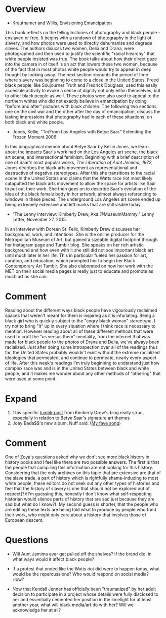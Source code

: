 # Overview

* Krauthamer and Willis, Envisioning Emancipation

This book reflects on the telling histories of photography and black people - enslaved or free. It begins with a rundown of photography in the light of slavery, and how photos were used to directly dehumanize and degrade slaves. The authors disucss two women, Delia and Drana, were photographed and then used to justify the scientific "racial hiearchy" that white people insisted was true. The book talks about how their direct gaze into the camera in of itself is an act that lowers these two women, because of the fact that in most photos white people would try to appear in deep thought by looking away. The next section recounts the period of time where slavery was beginning to come to a close in the United States. Freed black people, like Soujourner Truth and Fredrick Douglass, used this easily accesible activity to evoke a sense of dignity not only eithin themselves, but to other black people as well. These photos were also used to appeal to the northern whites who did not exactly believe in emancipation by doing "before and after" pictures with black children. The following two sections, one on the civil war and the other after the day of emancipation, discuss the lasting impressions that photography had in each of these situations, on both black and white people.

* Jones, Kellie, "To/From Los Angeles with Betye Saar." Extending the Frozen Moment 2006

In this biographical memoir about Betye Saar by Kellie Jones, we learn about the impacts Saar's work had on the Los Angeles art scene, the black art scene, and intersectional feminism. Beginning with a brief description of one of Saar's most popular works, *The Liberation of Aunt Jemima, 1972,* Jones decribes the black arts movement as representational and destructive of negative stereotypes. After this she transitions to the racial scene in the United States and claims that the Watts race riot most likely catapulted the black arts movement to allow the space for artists like Saar to put out their work. She then goes on to describe Saar's evolution of the idea of the black female body in her artwork, almost always referencing to windows in these pieces. The underground Los Angeles art scene ended up being extremely extensive and left marks that are still visible today.

* “The Lenny Interview: Kimberly Drew, Aka @MuseumMammy.” Lenny Letter, November 27, 2015.

In an interview with Doreen St. Felix, Kimberly Drew discusses her background, work, and intentions. She is the online producer for the Metropolitan Museum of Art, but gained a sizeable digital footprint through her Instagram page and Tumblr blog. She speaks on her rich artistic background and how even with it she still did not see important black art until much later in her life. This in particular fueled her passion for art, curation, and education, which prompted her to begin her Black Contemporary Art Tumblr. She also elaborated on how her work with the MET on their social media pages is really just to educate and promote as much art as she can. 


# Comment

Reading about the different ways black people have vigourously reclaimed spaces that weren't meant for them is inspiring as it is infuriating. Being a black girl who is quickly subject to the "angry black woman" stereotype, I try not to bring "it" up in every situation where I think race is necessary to mention. However reading about all of these different methods that were used to craft the "us versus them" mentality, from the internet that was made for black people to the photos of Drana and Delia, we've always been racialized. Just after doing some introspection over all of the readings thus far, the United States probably wouldn't exist without the extreme racialized ideologies that permeated, and continue to permeate, nearly every aspect of life. After this week's readings I'm truly beginning to understand just how complex race was and is in the United States between black and white people, and it makes me wonder about any other methods of "othering" that were used at some point.


# Expand

1. This specific [tumblr post](http://blackcontemporaryart.tumblr.com/post/157479278932/popel-black-people-are-the-window-and-the) from Kimberly Drew's blog really struc, expecially in relation to Betye Saar's signature art themes.
2. Joey Bada$$'s new album. Nuff said. ([My fave song](https://www.youtube.com/watch?v=gmbCMUw8sJQ))


# Comment

One of Zoya's questions asked why we don't see more black history in history books and I feel like there are two possible answers. The first is that the people that compiling this information are not looking for this history. Considering that the only archives on this topic that are extensive are that of the slave trade, a part of history which is rightfully shame-inducing to most white people, these editors do not seek out any other types of histories and feel that the history of slavery is one that should not be explored out of respect(?)(I'm guessing this, honestly I don't know what self-respecting historian would silence parts of history that are sad just because they are sad but what do I know?). My second guess is shorter, that the people who are editing these texts are being told what to produce by people who fund their work, who might only care about a history that involves those of European descent.


# Questions

* Will Aunt Jemima ever get pulled off the shelves? If the brand did, in what ways would it affect black people?

* If a protest that ended like the Watts riot did were to happen today, what would be the repercussions? Who would respond on social media? How?

* Now that Kendall Jenner has officially been "traumatized" by her adult decision to participate in a project whose details were fully disclosed to her and essentially cemented her position in the limelight for at least another year, what will black media/art do with her? Will we acknowledge her at all? 

